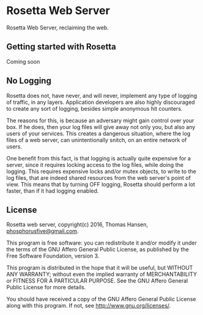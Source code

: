 Rosetta Web Server
===============

Rosetta Web Server, reclaiming the web.

## Getting started with Rosetta

Coming soon

## No Logging

Rosetta does not, have never, and will never, implement any type of logging
of traffic, in any layers. Application developers are also highly discouraged
to create any sort of logging, besides simple anonymous hit counters.

The reasons for this, is because an adversary might gain control over your
box. If he does, then your log files will give away not only you, but also
any users of your services. This creates a dangerous situation, where the
log files of a web server, can unintentionally snitch, on an entire network
of users.

One benefit from this fact, is that logging is actually quite expensive for
a server, since it requires locking access to the log files, while doing the
logging. This requires expensive locks and/or mutex objects, to write to
the log files, that are indeed shared resources from the web server's point
of view. This means that by turning OFF logging, Rosetta should perform
a lot faster, than if it had logging enabled.

## License

Rosetta web server, copyright(c) 2016, Thomas Hansen, phosphorusfive@gmail.com.

This program is free software: you can redistribute it and/or modify
it under the terms of the GNU Affero General Public License, as published by
the Free Software Foundation, version 3.

This program is distributed in the hope that it will be useful,
but WITHOUT ANY WARRANTY; without even the implied warranty of
MERCHANTABILITY or FITNESS FOR A PARTICULAR PURPOSE.  See the
GNU Affero General Public License for more details.

You should have received a copy of the GNU Affero General Public License
along with this program.  If not, see <http://www.gnu.org/licenses/>.

